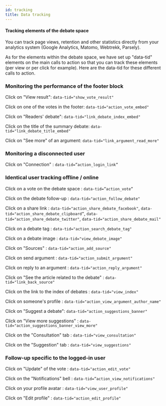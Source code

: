 ```yaml
---
id: tracking
title: Data tracking
---
```


#### Tracking elements of the debate space

You can track page views, retention and other statistics directly from your analytics system (Google Analytics, Matomo, Webtrekk, Parsely).

As for the elements within the debate space, we have set up "data-tid" elements on the main calls to action so that you can track these elements (per view or per click for example).
Here are the data-tid for these different calls to action.

### Monitoring the performance of the footer block

Click on "View result": `data-tid="show_vote_result"`

Click on one of the votes in the footer: `data-tid="action_vote_embed"`

Click on "Readers' debate": `data-tid="link_debate_index_embed"`

Click on the title of the summary debate: `data-tid="link_debate_title_embed"`

Click on "See more" of an argument: `data-tid="link_argument_read_more"` 

### Monitoring a disconnected user

Click on "Connection" : `data-tid=”action_login_link”`

### Identical user tracking offline / online

Click on a vote on the debate space : `data-tid=”action_vote”`

Click on the debate follow-up : `data-tid="action_follow_debate"`

Click on a share link : `data-tid="action_share_debate_facebook"`, `data-tid="action_share_debate_clipboard”`, `data-tid="action_share_debate_twitter"`, `data-tid="action_share_debate_mail"`

Click on a debate tag : `data-tid="action_search_debate_tag"`

Click on a debate image : `data-tid="view_debate_image"`

Click on "Sources" : `data-tid="action_add_source"`

Click on send argument : `data-tid="action_submit_argument"`

Click on reply to an argument : `data-tid="action_reply_argument"`

Click on "See the article related to the debate" : `data-tid="link_back_source"`

Click on the link to the index of debates : `data-tid="view_index"`

Click on someone's profile : `data-tid="action_view_argument_author_name"`

Click on "Suggest a debate": `data-tid="action_suggestions_banner"`

Click on "View more suggestions" : `data-tid="action_suggestions_banner_view_more"`

Click on the "Consultation" tab : `data-tid="view_consultation"`

Click on the "Suggestion" tab : `data-tid="view_suggestions"`

### Follow-up specific to the logged-in user

Click on "Update" of the vote : `data-tid="action_edit_vote"`

Click on the "Notifications" bell : `data-tid=”action_view_notifications"`

Click on your profile avatar : `data-tid="view_user_profile"`

Click on "Edit profile" : `data-tid="action_edit_profile"`
